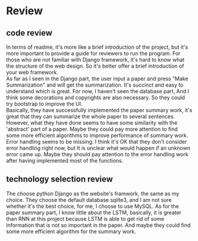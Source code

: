 # Review
## code review
In terms of readme, it's more like a brief introduction of the project, but it's more important to provide a guide for reviewers to run the program. For those who are not familiar with Django framework, it's hard to know what the structure of the web design. So it's better offer a brief introduction of your web framework.    
As far as I seen in the Django part, the user input a paper and press "Make Summarization" and will get the summarization. It's succinct and easy to understand which is great. For now, I haven't seen the database part, And I think some decorations and copyrights are also necessary. So they could try bootstrap to improve the UI.     
Basically, they have successfully implemented the paper summary work, it's great that they can summarize the whole paper to several sentences. However, what they have done seems to have some similarity with the 'abstract' part of a paper. Maybe they could pay more attention to find some more efficient algorithms to improve performance of summary work.    
Error handling seems to be missing. I think it's OK that they don't consider error handling right now, but It is unclear what would happen if an unknown error came up. Maybe they should pay attention to the error handling work after having implemented most of the functions.    
## technology selection review
The choose python Django as the website's framwork, the same as my choice. They choose the default database sqlite3, and I am not sure whether it's the best choice, for me, I choose to use MySQL.
As for the paper summary part, I know little about the LSTM, basically, it is greater than RNN at this project because LSTM is able to get rid of some information that is not so important in the paper. And maybe they could find some more efficient algorithm for the summary work.
